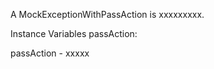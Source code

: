 A MockExceptionWithPassAction is xxxxxxxxx.Instance Variables	passAction:		<Object>passAction	- xxxxx